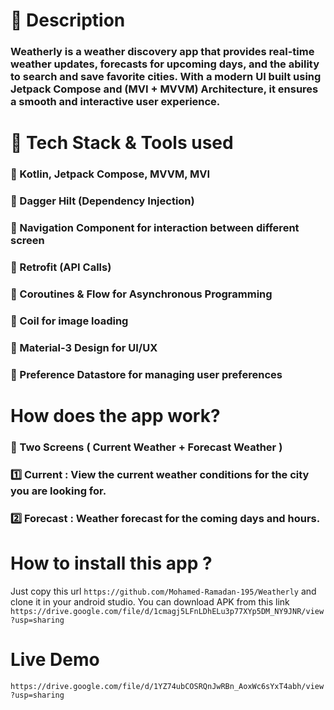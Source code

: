 # 📌 Description
### Weatherly is a weather discovery app that provides real-time weather updates, forecasts for upcoming days, and the ability to search and save favorite cities. With a modern UI built using Jetpack Compose and (MVI + MVVM) Architecture, it ensures a smooth and interactive user experience.

# 📌 Tech Stack & Tools used
### 🔹 Kotlin, Jetpack Compose, MVVM, MVI
### 🔹 Dagger Hilt (Dependency Injection)
### 🔹 Navigation Component for interaction between different screen
### 🔹 Retrofit (API Calls)
### 🔹 Coroutines & Flow for Asynchronous Programming
### 🔹 Coil for image loading
### 🔹 Material-3 Design for UI/UX
### 🔹 Preference Datastore for managing user preferences

# How does the app work?
### 📼 Two Screens ( Current Weather + Forecast Weather )
### 1️⃣ Current : View the current weather conditions for the city you are looking for.
### 2️⃣ Forecast : Weather forecast for the coming days and hours.

# How to install this app ?
Just copy this url ``` https://github.com/Mohamed-Ramadan-195/Weatherly ``` and clone it in your android studio.
You can download APK from this link ```https://drive.google.com/file/d/1cmagj5LFnLDhELu3p77XYp5DM_NY9JNR/view?usp=sharing```

# Live Demo
```https://drive.google.com/file/d/1YZ74ubCOSRQnJwRBn_AoxWc6sYxT4abh/view?usp=sharing```
